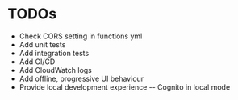 # TODOs

- Check CORS setting in functions yml
- Add unit tests
- Add integration tests
- Add CI/CD
- Add CloudWatch logs
- Add offline, progressive UI behaviour
- Provide local development experience
  -- Cognito in local mode
